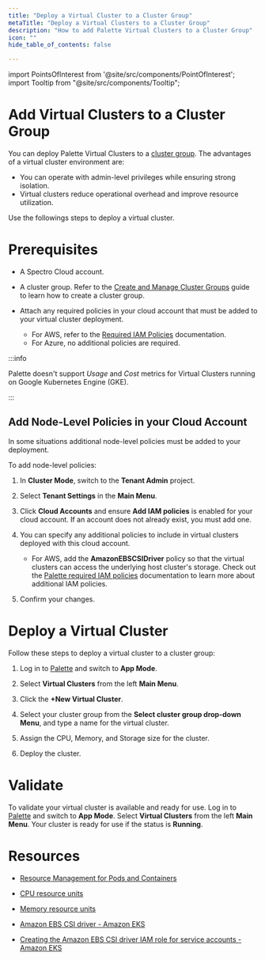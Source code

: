 ```yaml
---
title: "Deploy a Virtual Cluster to a Cluster Group"
metaTitle: "Deploy a Virtual Clusters to a Cluster Group"
description: "How to add Palette Virtual Clusters to a Cluster Group"
icon: ""
hide_table_of_contents: false

---
```





import PointsOfInterest from '@site/src/components/PointOfInterest';
import Tooltip from "@site/src/components/Tooltip";

# Add Virtual Clusters to a Cluster Group


You can deploy Palette Virtual Clusters to a [cluster group](/clusters/cluster-groups). The advantages of a virtual cluster environment are:
- You can operate with admin-level privileges while ensuring strong isolation.
- Virtual clusters reduce operational overhead and improve resource utilization.

Use the followings steps to deploy a virtual cluster.

# Prerequisites

- A Spectro Cloud account.

- A cluster group. Refer to the [Create and Manage Cluster Groups](/clusters/cluster-groups/create-cluster-group) guide to learn how to create a cluster group.

- Attach any required policies in your cloud account that must be added to your virtual cluster deployment. 
  - For AWS, refer to the [Required IAM Policies](/clusters/public-cloud/aws/required-iam-policies#globalroleadditionalpolicies) documentation.
  - For Azure, no additional policies are required.

:::info

Palette doesn't support _Usage_ and _Cost_ metrics for Virtual Clusters running on Google Kubernetes Engine (GKE).

:::

## Add Node-Level Policies in your Cloud Account

In some situations additional node-level policies must be added to your deployment. 

To add node-level policies: 

1. In **Cluster Mode**, switch to the **Tenant Admin**  project.


2. Select **Tenant Settings** in the **Main Menu**. 


3. Click **Cloud Accounts** and ensure **Add IAM policies** is enabled for your cloud account. If an account does not already exist, you must add one.


4. You can specify any additional policies to include in virtual clusters deployed with this cloud account.

    - For AWS, add the **AmazonEBSCSIDriver** policy so that the virtual clusters can access the underlying host cluster's storage. Check out the [Palette required IAM policies](/clusters/public-cloud/aws/required-iam-policies#globalroleadditionalpolicies) documentation to learn more about additional IAM policies.


5. Confirm your changes.

# Deploy a Virtual Cluster

Follow these steps to deploy a virtual cluster to a cluster group:

1. Log in to [Palette](https://console.spectrocloud.com) and switch to **App Mode**.


2. Select **Virtual Clusters** from the left **Main Menu**. 


3. Click the **+New Virtual Cluster**.


4. Select your cluster group from the **Select cluster group drop-down Menu**, and type a name for the virtual cluster.


5. Assign the CPU, Memory, and Storage size for the cluster.


6. Deploy the cluster.



# Validate

To validate your virtual cluster is available and ready for use. Log in to [Palette](https://console.spectrocloud.com) and switch to **App Mode**.
Select **Virtual Clusters** from the left **Main Menu**. Your cluster is ready for use if the status is **Running**.


# Resources

- [Resource Management for Pods and Containers](https://kubernetes.io/docs/concepts/configuration/manage-resources-containers/)

- [CPU resource units](https://kubernetes.io/docs/concepts/configuration/manage-resources-containers/#meaning-of-cpu)

- [Memory resource units](https://kubernetes.io/docs/concepts/configuration/manage-resources-containers/#meaning-of-memory)

- [Amazon EBS CSI driver - Amazon EKS](https://docs.aws.amazon.com/eks/latest/userguide/ebs-csi.html)

- [Creating the Amazon EBS CSI driver IAM role for service accounts - Amazon EKS](https://docs.aws.amazon.com/eks/latest/userguide/csi-iam-role.html)
